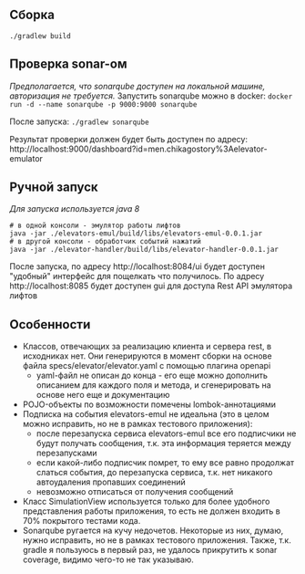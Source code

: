 **Сборка**
------------------
`./gradlew build`

**Проверка sonar-ом**
------------------
*Предполагается, что sonarqube доступен на локальной машине, авторизация не требуется.*
Запустить sonarqube можно в docker: `docker run -d --name sonarqube -p 9000:9000 sonarqube`

После запуска:
`./gradlew sonarqube`

Результат проверки должен будет быть доступен по адресу: http://localhost:9000/dashboard?id=men.chikagostory%3Aelevator-emulator

**Ручной запуск**
-----------------
*Для запуска используется java 8*
```
# в одной консоли - эмулятор работы лифтов
java -jar ./elevators-emul/build/libs/elevators-emul-0.0.1.jar
# в другой консоли - обработчик событий нажатий
java -jar ./elevator-handler/build/libs/elevator-handler-0.0.1.jar
```
После запуска, по адресу http://localhost:8084/ui будет доступен "удобный" интерфейс для пощелкать что получилось.
По адресу http://localhost:8085 будет доступен gui для доступа Rest API эмулятора лифтов

**Особенности**
------------------
* Классов, отвечающих за реализацию клиента и сервера rest, в исходниках нет. Они генерируются в момент сборки на основе файла specs/elevator/elevator.yaml с
 помощью плагина openapi
  * yaml-файл не описан до конца - его еще можно дополнить описанием для каждого поля и метода, и сгенерировать на основе него еще и документацию
* POJO-объекты по возможности помечены lombok-аннотациями
* Подписка на события elevators-emul не идеальна (это в целом можно исправить, но не в рамках тестового приложения):
  * после перезапуска сервиса elevators-emul все его подписчики не будут получать сообщения, т.к. эта информация теряется между перезапусками
  * если какой-либо подписчик помрет, то ему все равно продолжат слаться события, до перезапуска сервиса, т.к. нет никакого автоудаления пропавших соединений
  * невозможно отписаться от получения сообщений
* Класс SimulationView используется только для более удобного представления работы приложения, то есть не должен входить в 70% покрытого тестами кода.
* Sonarqube ругается на кучу недочетов. Некоторые из них, думаю, нужно исправить, но не в рамках тестового приложения. Также, т.к. gradle я пользуюсь в 
первый раз, не удалось прикрутить к sonar coverage, видимо чего-то не так указываю.